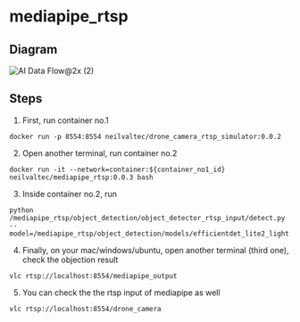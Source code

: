 # mediapipe_rtsp

## Diagram
![AI Data Flow@2x (2)](https://github.com/neilvaltec/mediapipe-rtsp/assets/133841195/fcab5ab2-6fa7-49b9-982f-2e2ee9f80930)

## Steps
1. First, run container no.1
```
docker run -p 8554:8554 neilvaltec/drone_camera_rtsp_simulator:0.0.2
```

2. Open another terminal, run container no.2
```
docker run -it --network=container:${container_no1_id} neilvaltec/mediapipe_rtsp:0.0.3 bash
```

3. Inside container no.2, run
```
python /mediapipe_rtsp/object_detection/object_detector_rtsp_input/detect.py --model=/mediapipe_rtsp/object_detection/models/efficientdet_lite2_light.tflite
```

4. Finally, on your mac/windows/ubuntu, open another terminal (third one), check the objection result
```
vlc rtsp://localhost:8554/mediapipe_output
```

5. You can check the the rtsp input of mediapipe as well
```
vlc rtsp://localhost:8554/drone_camera
```
